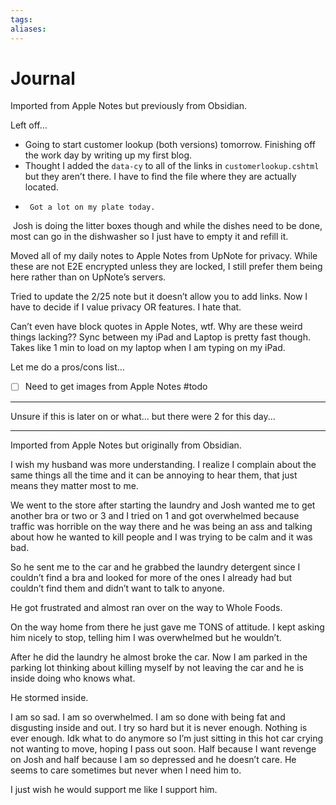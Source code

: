 ```yaml
---
tags: 
aliases:
---
```

# Journal

Imported from Apple Notes but previously from Obsidian.

Left off...
- Going to start customer lookup (both versions) tomorrow. Finishing off the work day by writing up my first blog.
- Thought I added the `data-cy` to all of the links in `customerlookup.cshtml` but they aren’t there. I have to find the file where they are actually located.
-      Got a lot on my plate today.

 Josh is doing the litter boxes though and while the dishes need to be done, most can go in the dishwasher so I just have to empty it and refill it.

Moved all of my daily notes to Apple Notes from UpNote for privacy. While these are not E2E encrypted unless they are locked, I still prefer them being here rather than on UpNote’s servers.

Tried to update the 2/25 note but it doesn’t allow you to add links. Now I have to decide if I value privacy OR features. I hate that.

Can’t even have block quotes in Apple Notes, wtf. Why are these weird things lacking?? Sync between my iPad and Laptop is pretty fast though. Takes like 1 min to load on my laptop when I am typing on my iPad.

Let me do a pros/cons list…

- [ ] Need to get images from Apple Notes #todo
---
Unsure if this is later on or what... but there were 2 for this day...

---
Imported from Apple Notes but originally from Obsidian.

I wish my husband was more understanding. I realize I complain about the same things all the time and it can be annoying to hear them, that just means they matter most to me.

We went to the store after starting the laundry and Josh wanted me to get another bra or two or 3 and I tried on 1 and got overwhelmed because traffic was horrible on the way there and he was being an ass and talking about how he wanted to kill people and I was trying to be calm and it was bad.

So he sent me to the car and he grabbed the laundry detergent since I couldn’t find a bra and looked for more of the ones I already had but couldn’t find them and didn’t want to talk to anyone.

He got frustrated and almost ran over on the way to Whole Foods.

On the way home from there he just gave me TONS of attitude. I kept asking him nicely to stop, telling him I was overwhelmed but he wouldn’t.

After he did the laundry he almost broke the car. Now I am parked in the parking lot thinking about killing myself by not leaving the car and he is inside doing who knows what.

He stormed inside.

I am so sad. I am so overwhelmed. I am so done with being fat and disgusting inside and out. I try so hard but it is never enough. Nothing is ever enough. Idk what to do anymore so I’m just sitting in this hot car crying not wanting to move, hoping I pass out soon. Half because I want revenge on Josh and half because I am so depressed and he doesn’t care. He seems to care sometimes but never when I need him to.

I just wish he would support me like I support him.